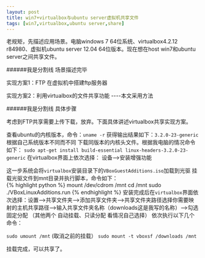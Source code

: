 ```yaml
---
layout: post
title: win7+virtualbox与ubuntu server虚拟机共享文件
tags: [win7,virtualbox,ubuntu server,share]
---
```

老规矩，先描述应用场景。电脑windows 7 64位系统、virtualbox4.2.12 r84980、虚拟机ubuntu server 12.04 64位版本。现在想在host win7和ubuntu server之间共享文件。  

######我是分割线  场景描述完毕  

实现方案1：FTP 在虚拟机中搭建ftp服务器  

实现方案2：利用virtualbox的文件共享功能  ----本文采用方法  

<!--more-->

######我是分割线  具体步骤  

考虑到FTP共享需要上传下载，放弃。下面具体讲述virtualbox共享实现方案。  

查看ubuntu的内核版本，命令：`uname -r`
获得输出结果如下：`3.2.0-23-generic`  根据自己系统版本不同而不同
下载同版本的内核头文件。根据我电脑的情况命令如下：
`sudo apt-get install build-essential linux-headers-3.2.0-23-generic`
在virtualbox界面上依次选择： 设备-->安装增强功能  

这一步系统会将`virtualbox`安装目录下的`VBoxGuestAdditions.iso`加载到光驱
挂载光驱文件到mnt目录并执行脚本，命令如下：  
{% highlight python %}
mount /dev/cdrom /mnt
cd /mnt
sudo ./VBoxLinuxAdditions.run
{%  endhighlight %}
安装完成后在`virtualbox`界面依次选择：设置-->共享文件夹-->添加共享文件夹-->共享文件夹路径选择你需要映射的主机共享路径-->输入共享文件夹名称（downloads这是我写的名称）-->勾选固定分配 （其他两个 自动挂载、只读分配 看情况自己选择） 
依次执行以下几个命令：  

`sudo umount /mnt` (取消之前的挂载）
`sudo mount -t vboxsf /downloads /mnt`  

挂载完成，可以共享了。
